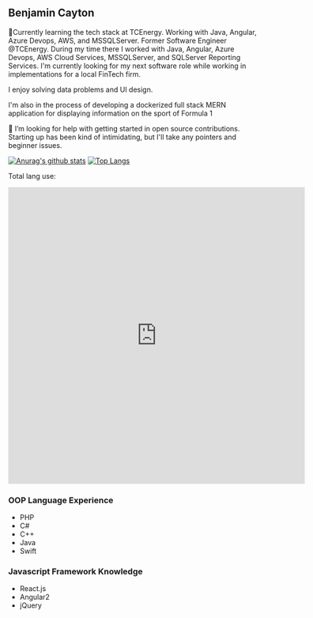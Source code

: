 ## Benjamin Cayton 

<!--
**cayton10/cayton10** is a ✨ _special_ ✨ repository because its `README.md` (this file) appears on your GitHub profile.




Here are some ideas to get you started:


- 👯 I’m looking to collaborate on ...
- 
- 💬 Ask me about ...
- 📫 How to reach me: ...
- 😄 Pronouns: ...
- ⚡ Fun fact: ...
-->

 🌱Currently learning the tech stack at TCEnergy. Working with Java, Angular, Azure Devops, AWS, and MSSQLServer.
 Former Software Engineer @TCEnergy. During my time there I worked with Java, Angular, Azure Devops, AWS Cloud Services, MSSQLServer, and SQLServer Reporting Services.
 I'm currently looking for my next software role while working in implementations for a local FinTech firm.

I enjoy solving data problems and UI design.

I'm also in the process of developing a dockerized full stack MERN application for displaying information on the sport of Formula 1
 
 🤔 I’m looking for help with getting started in open source contributions. Starting up has been kind of intimidating, but I'll take any pointers and beginner issues.
 


[![Anurag's github stats](https://github-readme-stats.vercel.app/api?username=cayton10&theme=react)](https://github.com/anuraghazra/github-readme-stats)
[![Top Langs](https://github-readme-stats.vercel.app/api/top-langs/?username=cayton10&langs_count=8&hide=html,css&theme=react)](https://github.com/anuraghazra/github-readme-stats)

Total lang use:
<iframe width="600" height="600" src="https://ionicabizau.github.io/github-profile-languages/api.html?cayton10" frameborder="0"></iframe>

### OOP Language Experience

- PHP
- C#
- C++
- Java
- Swift

### Javascript Framework Knowledge

- React.js
- Angular2
- jQuery

